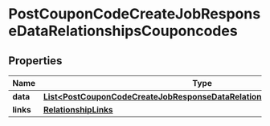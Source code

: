 # PostCouponCodeCreateJobResponseDataRelationshipsCouponcodes

## Properties
Name | Type | Description | Notes
------------ | ------------- | ------------- | -------------
**data** | [**List&lt;PostCouponCodeCreateJobResponseDataRelationshipsCouponcodesData&gt;**](PostCouponCodeCreateJobResponseDataRelationshipsCouponcodesData.md) |  |  [optional]
**links** | [**RelationshipLinks**](RelationshipLinks.md) |  |  [optional]
